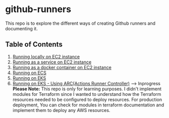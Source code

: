 # github-runners

This repo is to explore the different ways of creating Github runners and documenting it. 

## Table of Contents
1. [Running locally on EC2 instance](https://github.com/karthikrajkkr/github-runners-on-aws/tree/main/runner-ec2-local)
2. [Running as a service on EC2 instance](https://github.com/karthikrajkkr/github-runners-on-aws/tree/main/runner-ec2-service)
3. [Running as a docker container on EC2 instance](https://github.com/karthikrajkkr/github-runners-on-aws/tree/main/runner-ec2-docker)
4. [Running on ECS](https://github.com/karthikrajkkr/github-runners-on-aws/tree/main/runner-ecs)
5. [Running on EKS](https://github.com/karthikrajkkr/github-runners-on-aws/tree/main/runner-eks)
6. [Running on EKS - Using ARC(Actions Runner Controller)](https://github.com/CloudOpsPioneer/github-runners-on-aws/tree/main/runner-eks-arc) --> Inprogress<br>
**Please Note:** This repo is only for learning purposes. I didn't implement modules for Terraform since I wanted to understand how the Terraform resources needed to be configured to deploy resources. For production deployment, You can check for modules in terraform documentation and implement them to deploy any AWS resources.<br>
